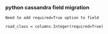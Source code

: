 ###  python cassandra field migration





 

```
Need to add required=True option to field

road_class = columns.Integer(required=True)
```
